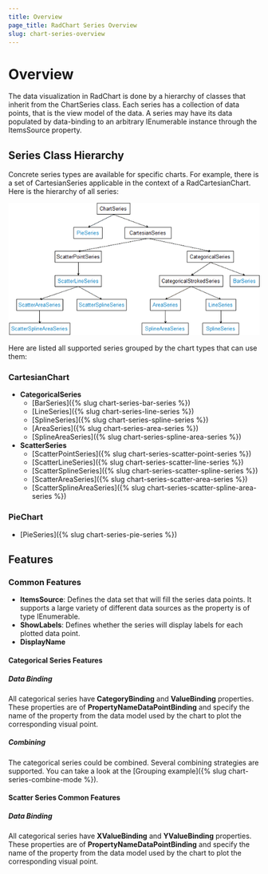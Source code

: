 ```yaml
---
title: Overview
page_title: RadChart Series Overview
slug: chart-series-overview
---
```

# Overview #
The data visualization in RadChart is done by a hierarchy of classes that inherit from the ChartSeries class. Each series has a collection of data points, that is the view model of the data. A series may have its data populated by data-binding to an arbitrary IEnumerable instance through the ItemsSource property.
## Series Class Hierarchy ##
Concrete series types are available for specific charts. For example, there is a set of CartesianSeries applicable in the context of a RadCartesianChart. Here is the hierarchy of all series:

![Series Class Diagram](chart-series-class-diagram.png)

Here are listed all supported series grouped by the chart types that can use them:
### CartesianChart ###
- **CategoricalSeries**
    - [BarSeries]({% slug chart-series-bar-series %})
    - [LineSeries]({% slug chart-series-line-series %})
    - [SplineSeries]({% slug chart-series-spline-series %})
    - [AreaSeries]({% slug chart-series-area-series %})
    - [SplineAreaSeries]({% slug chart-series-spline-area-series %})
- **ScatterSeries**
    - [ScatterPointSeries]({% slug chart-series-scatter-point-series %})
    - [ScatterLineSeries]({% slug chart-series-scatter-line-series %})
    - [ScatterSplineSeries]({% slug chart-series-scatter-spline-series %})
    - [ScatterAreaSeries]({% slug chart-series-scatter-area-series %})
    - [ScatterSplineAreaSeries]({% slug chart-series-scatter-spline-area-series %}) 
### PieChart ###
- [PieSeries]({% slug chart-series-pie-series %}) 

## Features ##
### Common Features ###
* **ItemsSource**: Defines the data set that will fill the series data points. It supports a large variety of different data sources as the property is of type IEnumerable. 
* **ShowLabels**: Defines whether the series will display labels for each plotted data point.
* **DisplayName**
#### Categorical Series Features ####
##### Data Binding #####
All categorical series have **CategoryBinding** and **ValueBinding** properties. These properties are of **PropertyNameDataPointBinding** and specify the name  of the property from the data model used by the chart to plot the corresponding visual point.
##### Combining ####
The categorical series could be combined. Several combining strategies are supported. You can take a look at the [Grouping example]({% slug chart-series-combine-mode %}).

#### Scatter Series Common Features ####
##### Data Binding #####
All categorical series have **XValueBinding** and **YValueBinding** properties. These properties are of **PropertyNameDataPointBinding** and specify the name  of the property from the data model used by the chart to plot the corresponding visual point.
